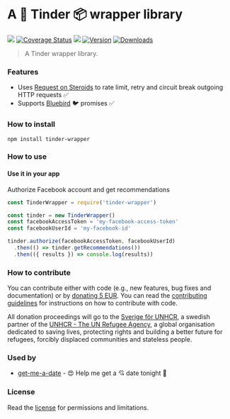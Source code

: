 # A :revolving_hearts: Tinder :package: wrapper library

[![](https://github.com/hfreire/tinder-wrapper/workflows/ci/badge.svg)](https://github.com/hfreire/tinder-wrapper/actions?workflow=ci)
[![Coverage Status](https://coveralls.io/repos/github/hfreire/tinder-wrapper/badge.svg?branch=master)](https://coveralls.io/github/hfreire/tinder-wrapper?branch=master)
[![](https://img.shields.io/github/release/hfreire/tinder-wrapper.svg)](https://github.com/hfreire/tinder-wrapper/releases)
[![Version](https://img.shields.io/npm/v/tinder-wrapper.svg)](https://www.npmjs.com/package/tinder-wrapper)
[![Downloads](https://img.shields.io/npm/dt/tinder-wrapper.svg)](https://www.npmjs.com/package/tinder-wrapper)

> A Tinder wrapper library.

### Features
* Uses [Request on Steroids](https://github.com/hfreire/request-on-steroids) to rate limit, retry and circuit break outgoing HTTP requests :white_check_mark:
* Supports [Bluebird](https://github.com/petkaantonov/bluebird) :bird: promises :white_check_mark:

### How to install
```
npm install tinder-wrapper
```

### How to use

#### Use it in your app
Authorize Facebook account and get recommendations
```javascript
const TinderWrapper = require('tinder-wrapper')

const tinder = new TinderWrapper()
const facebookAccessToken = 'my-facebook-access-token'
const facebookUserId = 'my-facebook-id'

tinder.authorize(facebookAccessToken, facebookUserId)
  .then(() => tinder.getRecommendations())
  .then(({ results }) => console.log(results))
```

### How to contribute
You can contribute either with code (e.g., new features, bug fixes and documentation) or by [donating 5 EUR](https://paypal.me/hfreire/5). You can read the [contributing guidelines](CONTRIBUTING.md) for instructions on how to contribute with code.

All donation proceedings will go to the [Sverige för UNHCR](https://sverigeforunhcr.se), a swedish partner of the [UNHCR - The UN Refugee Agency](http://www.unhcr.org), a global organisation dedicated to saving lives, protecting rights and building a better future for refugees, forcibly displaced communities and stateless people.

### Used by
* [get-me-a-date](https://github.com/hfreire/get-me-a-date) - :heart_eyes: Help me get a :cupid: date tonight :first_quarter_moon_with_face:

### License
Read the [license](./LICENSE.md) for permissions and limitations.
